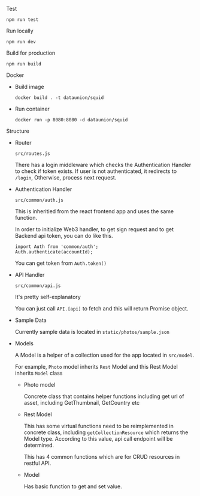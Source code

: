 Test

`npm run test`

Run locally

`npm run dev`

Build for production

`npm run build`

Docker

- Build image

    `docker build . -t dataunion/squid`

- Run container

    `docker run -p 8080:8080 -d dataunion/squid`

Structure

- Router

    `src/routes.js`

    There has a login middleware which checks the Authentication Handler to check if token exists. If user is not authenticated, it redirects to `/login`, Otherwise, process next request.

- Authentication Handler

    `src/common/auth.js`
    
    This is inheritied from the react frontend app and uses the same function.
    
    In order to initialize Web3 handler, to get sign request and to get Backend api token, you can do like this.

    ```
    import Auth from 'common/auth';
    Auth.authenticate(accountId);
    ```

    You can get token from `Auth.token()`

- API Handler

    `src/common/api.js`

    It's pretty self-explanatory

    You can just call `API.[api]` to fetch and this will return Promise object.

- Sample Data

    Currently sample data is located in `static/photos/sample.json`

- Models
    
    A Model is a helper of a collection used for the app located in `src/model`.
    
    For example, `Photo` model inherits `Rest` Model and this Rest Model inherits `Model` class

    - Photo model
        
        Concrete class that contains helper functions including get url of asset, including GetThumbnail, GetCountry etc

    - Rest Model
        
        This has some virtual functions need to be reimplemented in concrete class, including `getCollectionResource` which returns the Model type. According to this value, api call endpoint will be determined.

        This has 4 common functions which are for CRUD resources in restful API.

    - Model

        Has basic function to get and set value.